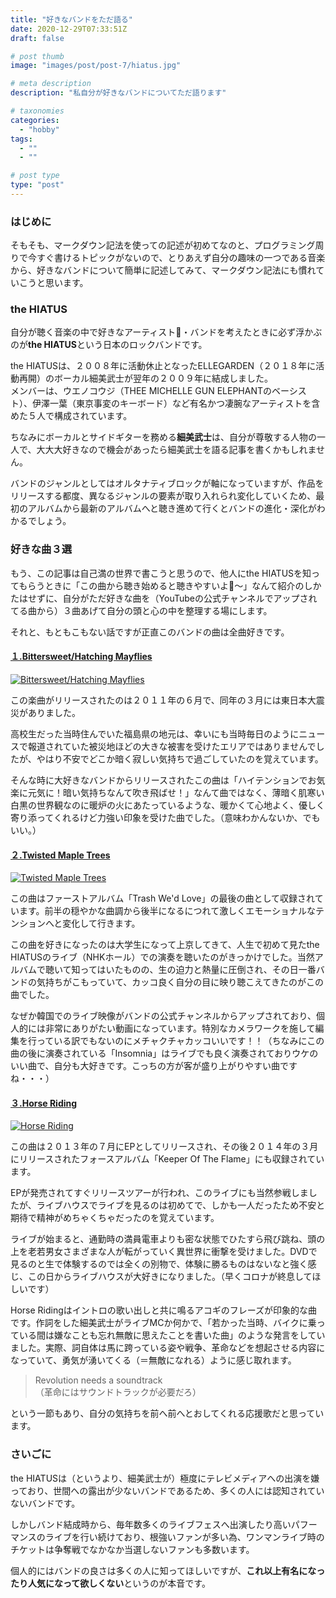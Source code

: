 ```yaml
---
title: "好きなバンドをただ語る"
date: 2020-12-29T07:33:51Z
draft: false

# post thumb
image: "images/post/post-7/hiatus.jpg"

# meta description
description: "私自分が好きなバンドについてただ語ります"

# taxonomies
categories: 
  - "hobby"
tags:
  - ""
  - ""

# post type
type: "post"
---
```



### はじめに
そもそも、マークダウン記法を使っての記述が初めてなのと、プログラミング周りで今すぐ書けるトピックがないので、とりあえず自分の趣味の一つである音楽から、好きなバンドについて簡単に記述してみて、マークダウン記法にも慣れていこうと思います。

### the HIATUS
自分が聴く音楽の中で好きなアーティスト・バンドを考えたときに必ず浮かぶのが**the HIATUS**という日本のロックバンドです。

the HIATUSは、２００８年に活動休止となったELLEGARDEN（２０１８年に活動再開）のボーカル細美武士が翌年の２００９年に結成しました。  
メンバーは、ウエノコウジ（THEE MICHELLE GUN ELEPHANTのベーシスト）、伊澤一葉（東京事変のキーボード）など有名かつ凄腕なアーティストを含めた５人で構成されています。

ちなみにボーカルとサイドギターを務める**細美武士**は、自分が尊敬する人物の一人で、大大大好きなので機会があったら細美武士を語る記事を書くかもしれません。

バンドのジャンルとしてはオルタナティブロックが軸になっていますが、作品をリリースする都度、異なるジャンルの要素が取り入れられ変化していくため、最初のアルバムから最新のアルバムへと聴き進めて行くとバンドの進化・深化がわかるでしょう。

### 好きな曲３選
もう、この記事は自己満の世界で書こうと思うので、他人にthe HIATUSを知ってもらうときに「この曲から聴き始めると聴きやすいよ〜」なんて紹介のしかたはせずに、自分がただ好きな曲を（YouTubeの公式チャンネルでアップされてる曲から）３曲あげて自分の頭と心の中を整理する場にします。

それと、もともこもない話ですが正直このバンドの曲は全曲好きです。

#### [１.Bittersweet/Hatching Mayflies](https://www.youtube.com/watch?v=bZrB_DQsk68)
[![Bittersweet/Hatching Mayflies](../../images/post/post-7/Bittersweet.jpg)](https://www.youtube.com/watch?v=bZrB_DQsk68 "Bittersweet/Hatching Mayflies")

この楽曲がリリースされたのは２０１１年の６月で、同年の３月には東日本大震災がありました。

高校生だった当時住んでいた福島県の地元は、幸いにも当時毎日のようにニュースで報道されていた被災地ほどの大きな被害を受けたエリアではありませんでしたが、やはり不安でどこか暗く寂しい気持ちで過ごしていたのを覚えています。

そんな時に大好きなバンドからリリースされたこの曲は「ハイテンションでお気楽に元気に！暗い気持ちなんて吹き飛ばせ！」なんて曲ではなく、薄暗く肌寒い白黒の世界観なのに暖炉の火にあたっているような、暖かくて心地よく、優しく寄り添ってくれるけど力強い印象を受けた曲でした。（意味わかんないか、でもいい。）

#### [２.Twisted Maple Trees](https://www.youtube.com/watch?v=7oCwh2d58Uc)
[![Twisted Maple Trees](../../images/post/post-7/Twisted-Maple-Trees.jpg)](https://www.youtube.com/watch?v=7oCwh2d58Uc "Twisted Maple Trees")

この曲はファーストアルバム「Trash We'd Love」の最後の曲として収録されています。前半の穏やかな曲調から後半になるにつれて激しくエモーショナルなテンションへと変化して行きます。  

この曲を好きになったのは大学生になって上京してきて、人生で初めて見たthe HIATUSのライブ（NHKホール）での演奏を聴いたのがきっかけでした。当然アルバムで聴いて知ってはいたものの、生の迫力と熱量に圧倒され、その日一番バンドの気持ちがこもっていて、カッコ良く自分の目に映り聴こえてきたのがこの曲でした。  

なぜか韓国でのライブ映像がバンドの公式チャンネルからアップされており、個人的には非常にありがたい動画になっています。特別なカメラワークを施して編集を行っている訳でもないのにメチャクチャカッコいいです！！（ちなみにこの曲の後に演奏されている「Insomnia」はライブでも良く演奏されておりウケのいい曲で、自分も大好きです。こっちの方が客が盛り上がりやすい曲ですね・・・）

#### [３.Horse Riding](https://www.youtube.com/watch?v=itc28UB_RRc)
[![Horse Riding](../../images/post/post-7/Horse-Riding.jpg)](https://www.youtube.com/watch?v=itc28UB_RRc "Horse Riding")

この曲は２０１３年の７月にEPとしてリリースされ、その後２０１４年の３月にリリースされたフォースアルバム「Keeper Of The Flame」にも収録されています。

EPが発売されてすぐリリースツアーが行われ、このライブにも当然参戦しましたが、ライブハウスでライブを見るのは初めてで、しかも一人だったため不安と期待で精神がめちゃくちゃだったのを覚えています。

ライブが始まると、通勤時の満員電車よりも密な状態でひたすら飛び跳ね、頭の上を老若男女さまざまな人が転がっていく異世界に衝撃を受けました。DVDで見るのと生で体験するのでは全くの別物で、体験に勝るものはないなと強く感じ、この日からライブハウスが大好きになりました。（早くコロナが終息してほしいです）

Horse Ridingはイントロの歌い出しと共に鳴るアコギのフレーズが印象的な曲です。作詞をした細美武士がライブMCか何かで、「若かった当時、バイクに乗っている間は嫌なことも忘れ無敵に思えたことを書いた曲」のような発言をしていました。実際、詞自体は馬に跨っている姿や戦争、革命などを想起させる内容になっていて、勇気が湧いてくる（＝無敵になれる）ように感じ取れます。

> Revolution needs a soundtrack  
> （革命にはサウンドトラックが必要だろ）

という一節もあり、自分の気持ちを前へ前へとおしてくれる応援歌だと思っています。

### さいごに
the HIATUSは（というより、細美武士が）極度にテレビメディアへの出演を嫌っており、世間への露出が少ないバンドであるため、多くの人には認知されていないバンドです。

しかしバンド結成時から、毎年数多くのライブフェスへ出演したり高いパフーマンスのライブを行い続けており、根強いファンが多い為、ワンマンライブ時のチケットは争奪戦でなかなか当選しないファンも多数います。

個人的にはバンドの良さは多くの人に知ってほしいですが、**これ以上有名になったり人気になって欲しくない**というのが本音です。
